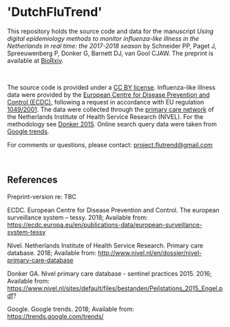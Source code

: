 # 'DutchFluTrend'

This repository holds the source code and data for the manuscript *Using digital epidemiology methods to monitor influenza-like illness in the Netherlands in real time: the 2017-2018 season* by Schneider PP, Paget J, Spreeuwenberg P, Donker G, Barnett DJ, van Gool CJAW. The preprint is available at [BioRxiv](LINK_TBC). 

<br>

The source code is provided under a [CC BY license](https://en.wikipedia.org/wiki/Creative_Commons_license). Influenza-like illness data were provided by the [European Centre for Disease Prevention and Control (ECDC)](https://ecdc.europa.eu/en/publications-data/european-surveillance-system-tessy), following a request in accordance with EU regulation [1049/2001](http://www.europarl.europa.eu/RegData/PDF/r1049_en.pdf). The data were  collected through the [primary care network](http://www.nivel.nl/en/dossier/nivel-primary-care-database) of the Netherlands Institute of Health Service Research (NIVEL). For the methodology see [Donker 2015](https://www.nivel.nl/sites/default/files/bestanden/Peilstations_2015_Engel.pdf?). Online search query data were taken from [Google trends](https://trends.google.com/trends/).
  
For comments or questions, please contact: project.flutrend@gmail.com

<br> 

## References 

Preprint-version re: TBC

ECDC. European Centre for Disease Prevention and Control. The european surveillance system – tessy. 2018; Available from: https://ecdc.europa.eu/en/publications-data/european-surveillance-system-tessy

Nivel. Netherlands Institute of Health Service Research. Primary care database. 2018; Available from: http://www.nivel.nl/en/dossier/nivel-primary-care-database

Donker GA. Nivel primary care database - sentinel practices 2015. 2016; Available from: https://www.nivel.nl/sites/default/files/bestanden/Peilstations_2015_Engel.pdf?
 
Google. Google trends. 2018; Available from: https://trends.google.com/trends/
